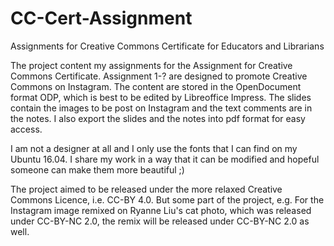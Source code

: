 # CC-Cert-Assignment
Assignments for Creative Commons Certificate for Educators and Librarians 

The project content my assignments for the Assignment for Creative Commons Certificate. Assignment 1-? are designed to promote Creative Commons on Instagram. The content are stored in the OpenDocument format ODP, which is best to be edited by Libreoffice Impress. The slides contain the images to be post on Instagram and the text comments are in the notes. I also export the slides and the notes into pdf format for easy access.

I am not a designer at all and I only use the fonts that I can find on my Ubuntu 16.04. I share my work in a way that it can be modified and hopeful someone can make them more beautiful ;)

The project aimed to be released under the more relaxed Creative Commons Licence, i.e. CC-BY 4.0. But some part of the project, e.g. For the Instagram image remixed on Ryanne Liu's cat photo, which was released under CC-BY-NC 2.0, the remix will be released under CC-BY-NC 2.0 as well.
